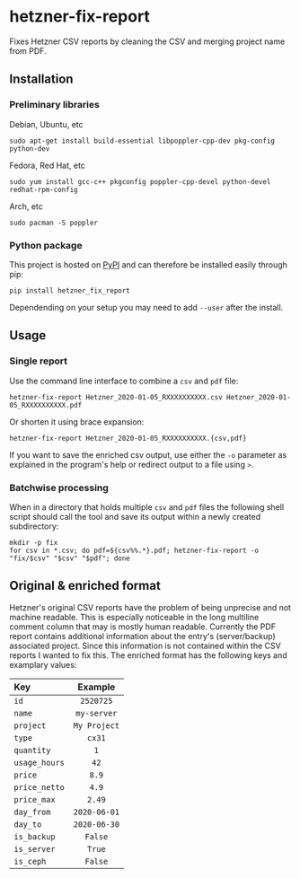 # hetzner-fix-report
Fixes Hetzner CSV reports by cleaning the CSV and merging project name from PDF.

## Installation
### Preliminary libraries

Debian, Ubuntu, etc

```
sudo apt-get install build-essential libpoppler-cpp-dev pkg-config python-dev
```

Fedora, Red Hat, etc

```
sudo yum install gcc-c++ pkgconfig poppler-cpp-devel python-devel redhat-rpm-config
```

Arch, etc

```
sudo pacman -S poppler
```

### Python package
This project is hosted on [PyPI](https://pypi.org/project/hetzner-fix-report/) and can therefore be installed easily through pip:

```
pip install hetzner_fix_report
```

Dependending on your setup you may need to add `--user` after the install.

## Usage
### Single report
Use the command line interface to combine a `csv` and `pdf` file:

```
hetzner-fix-report Hetzner_2020-01-05_RXXXXXXXXXX.csv Hetzner_2020-01-05_RXXXXXXXXXX.pdf
```

Or shorten it using brace expansion:

```
hetzner-fix-report Hetzner_2020-01-05_RXXXXXXXXXX.{csv,pdf}
```

If you want to save the enriched csv output, use either the `-o` parameter as explained in the program's help or redirect output to a file using `>`.

### Batchwise processing
When in a directory that holds multiple `csv` and `pdf` files the following shell script should call the tool and save its output within a newly created subdirectory:

```
mkdir -p fix
for csv in *.csv; do pdf=${csv%%.*}.pdf; hetzner-fix-report -o "fix/$csv" "$csv" "$pdf"; done
```

## Original & enriched format
Hetzner's original CSV reports have the problem of being unprecise and not machine readable.
This is especially noticeable in the long multiline comment column that may is mostly human readable.
Currently the PDF report contains additional information about the entry's (server/backup) associated project.
Since this information is not contained within the CSV reports I wanted to fix this.
The enriched format has the following keys and examplary values:

Key | Example
:-|:-:
`id` | `2520725`
`name` | `my-server`
`project` | `My Project`
`type` | `cx31`
`quantity` | `1`
`usage_hours` | `42`
`price` | `8.9`
`price_netto` | `4.9`
`price_max` | `2.49`
`day_from` | `2020-06-01`
`day_to` | `2020-06-30`
`is_backup` | `False`
`is_server` | `True`
`is_ceph` | `False`
